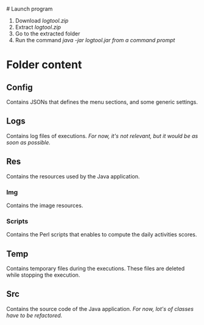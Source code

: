 # Launch program

1. Download *logtool.zip*
2. Extract *logtool.zip*
3. Go to the extracted folder
4. Run the command *java -jar logtool.jar from a command prompt*

# Folder content

## Config

Contains JSONs that defines the menu sections, and some generic settings.

## Logs

Contains log files of executions.
*For now, it's not relevant, but it would be as soon as possible.*

## Res

Contains the resources used by the Java application.

### Img

Contains the image resources.

### Scripts

Contains the Perl scripts that enables to compute the daily activities scores.

## Temp

Contains temporary files during the executions. These files are deleted while stopping the execution.

## Src

Contains the source code of the Java application.
*For now, lot's of classes have to be refactored.*